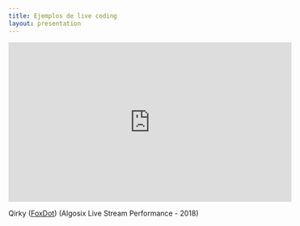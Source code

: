 ```yaml
---
title: Ejemplos de live coding
layout: presentation 
---
```


<iframe width="560" height="315" src="https://www.youtube.com/embed/ZFWE46AJh9k" frameborder="0" allowfullscreen></iframe>

Qirky ([FoxDot](http://foxdot.org)) (Algosix Live Stream Performance - 2018)
